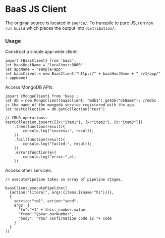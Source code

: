 # BaaS JS Client

The original source is located in `source/`.
To transpile to pure JS, run `npm run build` which places the output into `distribution/`.

### Usage

Construct a simple app-wide client:
```
import {BaasClient} from 'baas';
let baasHostName = "localhost:8080"
let appName = "sample-app"
let baasClient = new BaasClient("http://" + baasHostName + " /v1/app/" + appName)
```

Access MongoDB APIs:

```
import {MongoClient} from 'baas';
let db = new MongoClient(baasClient, "mdb1").getDb("dbName"); //mdb1 is the name of the mongodb service registered with the app.
let testCollection = db.getCollection("test")

// CRUD operations:
testCollection.insert([{x:"item1"}, {x:"item2"}, {x:"item3"}])
	.then(function(result){
		console.log("success:", result);
	})
	.fail(function(result){
		console.log("failed:", result);
	})
	.error(function(e){
		console.log("error:",e);
	})
```

Access other services:
```
// executePipeline takes an array of pipeline stages.

baasClient.executePipeline([
  {action:"literal", args:{items:[{name:"hi"}]}},
  {
	service:"tw1", action:"send", 
	args: {
	  "to":"+1" + this._number.value,
	  "from":"$$var.ourNumber",
	  "body": "Your confirmation code is "+ code
	}
  }
])
```
